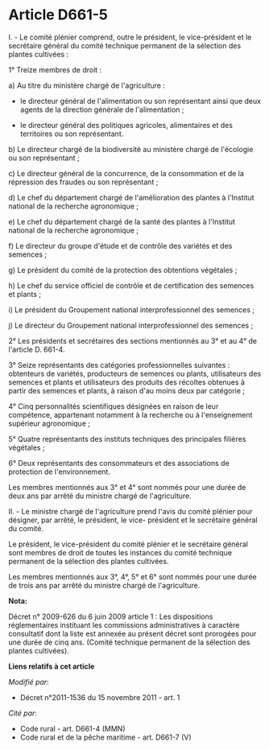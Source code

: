 # Article D661-5

I. - Le comité plénier comprend, outre le président, le vice-président et le secrétaire général du comité technique permanent
de la sélection des plantes cultivées : 

1° Treize membres de droit : 

a) Au titre du ministère chargé de l'agriculture :

- le directeur général de l'alimentation ou son représentant ainsi que deux agents de la direction générale de
l'alimentation ;

- le directeur général des politiques agricoles, alimentaires et des territoires ou son représentant. 

b) Le directeur chargé de la biodiversité au ministère chargé de l'écologie ou son représentant ; 

c) Le directeur général de la concurrence, de la consommation et de la répression des fraudes ou son représentant ; 

d) Le chef du département chargé de l'amélioration des plantes à l'Institut national de la recherche agronomique ; 

e) Le chef du département chargé de la santé des plantes à l'Institut national de la recherche agronomique ; 

f) Le directeur du groupe d'étude et de contrôle des variétés et des semences ; 

g) Le président du comité de la protection des obtentions végétales ; 

h) Le chef du service officiel de contrôle et de certification des semences et plants ; 

i) Le président du Groupement national interprofessionnel des semences ; 

j) Le directeur du Groupement national interprofessionnel des semences ; 

2° Les présidents et secrétaires des sections mentionnés au 3° et au 4° de l'article D. 661-4. 

3° Seize représentants des catégories professionnelles suivantes : obtenteurs de variétés, producteurs de semences ou plants,
utilisateurs des semences et plants et utilisateurs des produits des récoltes obtenues à partir des semences et plants, à
raison d'au moins deux par catégorie ; 

4° Cinq personnalités scientifiques désignées en raison de leur compétence, appartenant notamment à la recherche ou à
l'enseignement supérieur agronomique ;

5° Quatre représentants des instituts techniques des principales filières végétales ;

6° Deux représentants des consommateurs et des associations de protection de l'environnement.

Les membres mentionnés aux 3° et 4° sont nommés pour une durée de deux ans par arrêté du ministre chargé de l'agriculture. 

II. - Le ministre chargé de l'agriculture prend l'avis du comité plénier pour désigner, par arrêté, le président, le vice-
président et le secrétaire général du comité. 

Le président, le vice-président du comité plénier et le secrétaire général sont membres de droit de toutes les instances du
comité technique permanent de la sélection des plantes cultivées. 

Les membres mentionnés aux 3°, 4°, 5° et 6° sont nommés pour une durée de trois ans par arrêté du ministre chargé de
l'agriculture.

**Nota:**

Décret n° 2009-626 du 6 juin 2009 article 1 : Les dispositions réglementaires instituant les commissions administratives à
caractère consultatif dont la liste est annexée au présent décret sont prorogées pour une durée de cinq ans. (Comité
technique permanent de la sélection des plantes cultivées).

**Liens relatifs à cet article**

_Modifié par_:

  - Décret n°2011-1536 du 15 novembre 2011 - art. 1

_Cité par_:

  - Code rural - art. D661-4 (MMN)
  - Code rural et de la pêche maritime - art. D661-7 (V)
